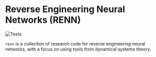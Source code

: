 # Reverse Engineering Neural Networks (RENN)

![Tests](https://github.com/google-research/reverse-engineering-neural-networks/workflows/Tests/badge.svg)

`renn` is a collection of research code for reverse engineering neural networks, with a focus on using tools from dynamical systems theory.
